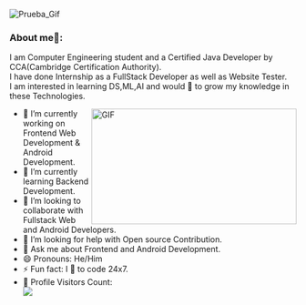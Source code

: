![Prueba_Gif](https://motionbgs.com/media/3206/yuuki-asuna-soa.jpg)

### About me🧑:
I am Computer Engineering student and a Certified Java Developer by CCA(Cambridge Certification Authority).<br/>
I have done Internship as a FullStack Developer as well as Website Tester.<br/>
I am interested in learning DS,ML,AI and would 💖 to grow my knowledge in these Technologies.

<img align="right" alt="GIF" src="https://steamuserimages-a.akamaihd.net/ugc/170411130966093875/EB096E5FC4495C5B4E400CF91E9149C390243C30/?imw=5000&imh=5000&ima=fit&impolicy=Letterbox&imcolor=%23000000&letterbox=false" width="360" height="203" />

- 🔭 I’m currently working on Frontend Web Development & Android Development.
- 🌱 I’m currently learning Backend Development.
- 👯 I’m looking to collaborate with Fullstack Web and Android Developers.
- 🤔 I’m looking for help with Open source Contribution.
- 💬 Ask me about Frontend and Android Development.
- 😄 Pronouns: He/Him
- ⚡ Fun fact: I 💖 to code 24x7.
- 🎢 Profile Visitors Count:  
![](https://visitor-badge.glitch.me/badge?page_id=Davekibh.Davekibh)

<br/>
